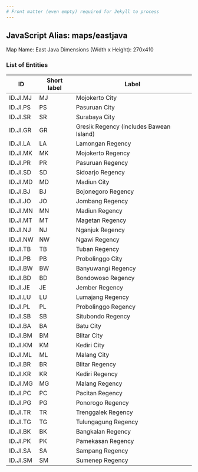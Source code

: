 ```yaml
---
# Front matter (even empty) required for Jekyll to process
---
```


## JavaScript Alias: maps/eastjava

Map Name: East Java
Dimensions (Width x Height): 270x410





### List of Entities

ID | Short label | Label
---|---|---|
ID.JI.MJ|MJ|Mojokerto City
ID.JI.PS|PS|Pasuruan City
ID.JI.SR|SR|Surabaya City
ID.JI.GR|GR|Gresik Regency (includes Bawean Island)
ID.JI.LA|LA|Lamongan Regency
ID.JI.MK|MK|Mojokerto Regency
ID.JI.PR|PR|Pasuruan Regency
ID.JI.SD|SD|Sidoarjo Regency
ID.JI.MD|MD|Madiun City
ID.JI.BJ|BJ|Bojonegoro Regency
ID.JI.JO|JO|Jombang Regency
ID.JI.MN|MN|Madiun Regency
ID.JI.MT|MT|Magetan Regency
ID.JI.NJ|NJ|Nganjuk Regency
ID.JI.NW|NW|Ngawi Regency
ID.JI.TB|TB|Tuban Regency
ID.JI.PB|PB|Probolinggo City
ID.JI.BW|BW|Banyuwangi Regency
ID.JI.BD|BD|Bondowoso Regency
ID.JI.JE|JE|Jember Regency
ID.JI.LU|LU|Lumajang Regency
ID.JI.PL|PL|Probolinggo Regency
ID.JI.SB|SB|Situbondo Regency
ID.JI.BA|BA|Batu City
ID.JI.BM|BM|Blitar City
ID.JI.KM|KM|Kediri City
ID.JI.ML|ML|Malang City
ID.JI.BR|BR|Blitar Regency
ID.JI.KR|KR|Kediri Regency
ID.JI.MG|MG|Malang Regency
ID.JI.PC|PC|Pacitan Regency
ID.JI.PG|PG|Ponorogo Regency
ID.JI.TR|TR|Trenggalek Regency
ID.JI.TG|TG|Tulungagung Regency
ID.JI.BK|BK|Bangkalan Regency
ID.JI.PK|PK|Pamekasan Regency
ID.JI.SA|SA|Sampang Regency
ID.JI.SM|SM|Sumenep Regency